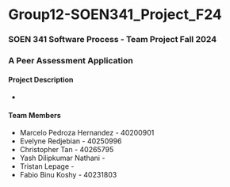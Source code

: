 # Group12-SOEN341_Project_F24
### SOEN 341 Software Process - Team Project Fall 2024 
### A Peer Assessment Application

#### Project Description
- 

#### Team Members
- Marcelo Pedroza Hernandez - 40200901
- Evelyne Redjebian - 40250996
- Christopher Tan - 40265795
- Yash Dilipkumar Nathani - 
- Tristan Lepage - 
- Fabio Binu Koshy - 40231803

